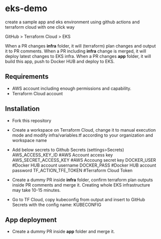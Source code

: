 # eks-demo
create a sample app and eks environment using github actions and terraform cloud with one click way

GitHub > Terraform Cloud > EKS

When a PR changes **infra** folder, it will (terraform) plan changes and output it to PR comments.
When a PR including **infra** change is merged, it will deploy latest changes to EKS infra.
When a PR changes **app** folder, it will build this app, push to Docker HUB and deploy to EKS.

## Requirements
- AWS account including enough permissions and capability.
- Terraform Cloud account

## Installation

- Fork this repository

- Create a workspace on Terraform Cloud, change it to manual execution mode and modify infra/variables.tf according to your organization and workspace name

- Add below secrets to Github Secrets (settings>Secrets)
 AWS_ACCESS_KEY_ID      #AWS Account access key
 AWS_SECRET_ACCESS_KEY  #AWS Accoung secret key
 DOCKER_USER            #Docker HUB account username
 DOCKER_PASS            #Docker HUB account password
 TF_ACTION_TFE_TOKEN    #Terraform Cloud Token

- Create a dummy PR inside **infra** folder, confirm terraform plan outputs inside PR comments and merge it. Creating whole EKS infrastructure may take 10-15 minutes.

- Go to TF Cloud, copy kubeconfig from output and insert to GitHub Secrets with the config name: KUBECONFIG

## App deployment
- Create a dummy PR inside **app** folder and merge it.



